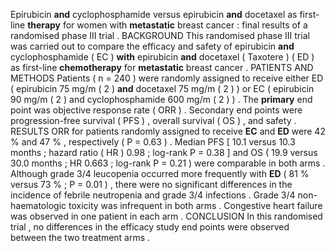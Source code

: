 Epirubicin **and** cyclophosphamide versus epirubicin **and** docetaxel as first-line **therapy** for women with **metastatic** breast cancer : final results of a randomised phase III trial . BACKGROUND This randomised phase III trial was carried out to compare the efficacy and safety of epirubicin **and** cyclophosphamide ( EC ) **with** epirubicin **and** docetaxel ( Taxotere ) ( ED ) as first-line **chemotherapy** for **metastatic** breast cancer . PATIENTS AND METHODS Patients ( n = 240 ) were randomly assigned to receive either ED ( epirubicin 75 mg/m ( 2 ) **and** docetaxel 75 mg/m ( 2 ) ) or EC ( epirubicin 90 mg/m ( 2 ) and cyclophosphamide 600 mg/m ( 2 ) ) . The **primary** end point was objective response rate ( ORR ) . Secondary end points were progression-free survival ( PFS ) , overall survival ( OS ) , and safety . RESULTS ORR for patients randomly assigned to receive **EC** and **ED** were 42 % and 47 % , respectively ( P = 0.63 ) . Median PFS [ 10.1 versus 10.3 months ; hazard ratio ( HR ) 0.98 ; log-rank P = 0.38 ] and OS ( 19.9 versus 30.0 months ; HR 0.663 ; log-rank P = 0.21 ) were comparable in both arms . Although grade 3/4 leucopenia occurred more frequently with **ED** ( 81 % versus 73 % ; P = 0.01 ) , there were no significant differences in the incidence of febrile neutropenia and grade 3/4 infections . Grade 3/4 non-haematologic toxicity was infrequent in both arms . Congestive heart failure was observed in one patient in each arm . CONCLUSION In this randomised trial , no differences in the efficacy study end points were observed between the two treatment arms . 
